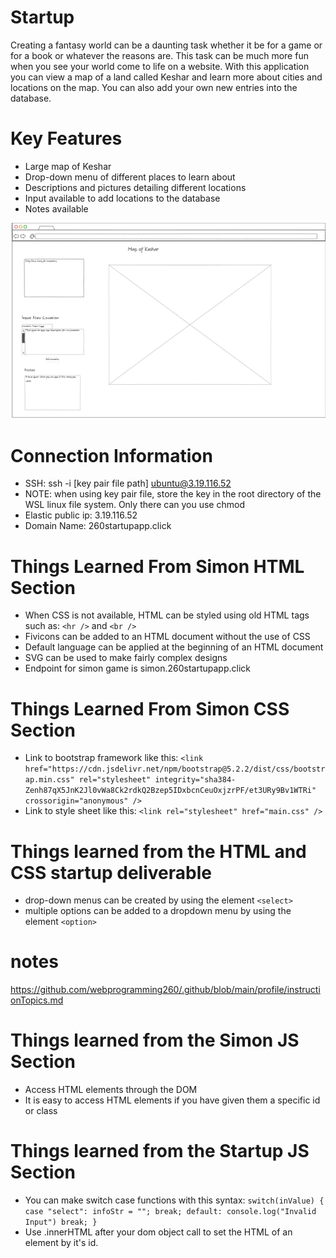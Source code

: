 # Startup
Creating a fantasy world can be a daunting task whether it be for a game or for a book or whatever the reasons are. This task can be much more fun when you see your world come to life on a website. With this application you can view a map of a land called Keshar and learn more about cities and locations on the map. You can also add your own new entries into the database.
# Key Features
- Large map of Keshar
- Drop-down menu of different places to learn about
- Descriptions and pictures detailing different locations
- Input available to add locations to the database
- Notes available

![sc](plan.png)

# Connection Information
- SSH: ssh -i [key pair file path] ubuntu@3.19.116.52
- NOTE: when using key pair file, store the key in the root directory of the WSL linux file system. Only there can you use chmod
- Elastic public ip: 3.19.116.52
- Domain Name: 260startupapp.click

# Things Learned From Simon HTML Section
- When CSS is not available, HTML can be styled using old HTML tags such as: `<hr />` and `<br />`
- Fivicons can be added to an HTML document without the use of CSS
- Default language can be applied at the beginning of an HTML document
- SVG can be used to make fairly complex designs
- Endpoint for simon game is simon.260startupapp.click

# Things Learned From Simon CSS Section
- Link to bootstrap framework like this: `<link
      href="https://cdn.jsdelivr.net/npm/bootstrap@5.2.2/dist/css/bootstrap.min.css"
      rel="stylesheet"
      integrity="sha384-Zenh87qX5JnK2Jl0vWa8Ck2rdkQ2Bzep5IDxbcnCeuOxjzrPF/et3URy9Bv1WTRi"
      crossorigin="anonymous"
    />`
- Link to style sheet like this: `<link rel="stylesheet" href="main.css" />`

# Things learned from the HTML and CSS startup deliverable
- drop-down menus can be created by using the element `<select>`
- multiple options can be added to a dropdown menu by using the element `<option>`

# notes
https://github.com/webprogramming260/.github/blob/main/profile/instructionTopics.md

# Things learned from the Simon JS Section
- Access HTML elements through the DOM
- It is easy to access HTML elements if you have given them a specific id or class

# Things learned from the Startup JS Section
- You can make switch case functions with this syntax:
  `
  switch(inValue) {
        case "select":
          infoStr = "";
          break;
          default:
          console.log("Invalid Input")
          break;
      }
      `
 - Use .innerHTML after your dom object call to set the HTML of an element by it's id.
